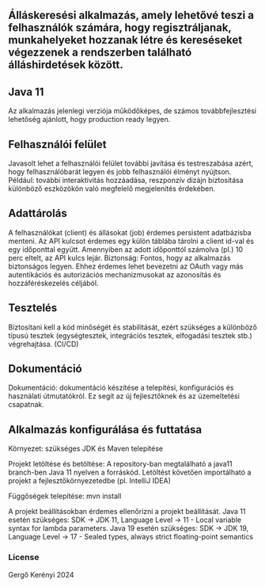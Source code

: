 ## Álláskeresési alkalmazás, amely lehetővé teszi a felhasználók számára, hogy regisztráljanak, munkahelyeket hozzanak létre és kereséseket végezzenek a rendszerben található álláshirdetések között.
## Java 11

Az alkalmazás jelenlegi verziója működőképes, de számos továbbfejlesztési lehetőség ajánlott, hogy production ready legyen.

## Felhasználói felület
Javasolt lehet a felhasználói felület további javítása és testreszabása azért, hogy felhasználóbarát legyen és jobb felhasználói élményt nyújtson. Például: további interaktivitás hozzáadása, reszponzív dizájn biztosítása különböző eszközökön való megfelelő megjelenítés érdekében.

## Adattárolás
A felhasználókat (client) és állásokat (job) érdemes persistent adatbázisba menteni. Az API kulcsot érdemes egy külön táblába tárolni a client id-val és egy időponttal együtt. Amennyiben az adott időponttól számolva (pl.) 10 perc eltelt, az API kulcs lejár.
Biztonság: Fontos, hogy az alkalmazás biztonságos legyen. Ehhez érdemes lehet bevezetni az OAuth vagy más autentikációs és autorizációs mechanizmusokat az azonosítás és hozzáféréskezelés céljából.

## Tesztelés
Biztosítani kell a kód minőségét és stabilitását, ezért szükséges a különböző típusú tesztek (egységtesztek, integrációs tesztek, elfogadási tesztek stb.) végrehajtása. (CI/CD)

## Dokumentáció
Dokumentáció: dokumentáció készítése a telepítési, konfigurációs és használati útmutatókról. Ez segít az új fejlesztőknek és az üzemeltetési csapatnak.

## Alkalmazás konfigurálása és futtatása

Környezet: szükséges JDK és Maven telepítése

Projekt letöltése és betöltése: A repository-ban megtalálható a java11 branch-ben Java 11 nyelven a forráskód. Letöltést követően importálható a projekt a fejlesztőkörnyezetedbe (pl. IntelliJ IDEA)

Függőségek telepítése: mvn install

A projekt beállításokban érdemes ellenőrizni a projekt beállítását.
Java 11 esetén szükséges: SDK -> JDK 11, Language Level -> 11 - Local variable syntax for lambda parameters.
Java 19 esetén szükséges: SDK -> JDK 19, Language Level -> 17 - Sealed types, always strict floating-point semantics

### License

Gergő Kerényi 2024
